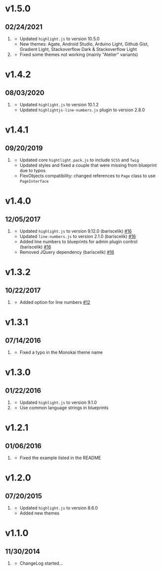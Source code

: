 # v1.5.0
## 02/24/2021

1. [](#improved)
    * Updated `highlight.js` to version 10.5.0
    * New themes: Agate, Android Studio, Arduino Light, Github Gist, Gradient Light, Stackoverflow Dark & Stackoverflow Light
1. [](#bugfix)
    * Fixed some themes not working (mainly "Atelier" variants)

# v1.4.2
## 08/03/2020

1. [](#improved)
    * Updated `highlight.js` to version 10.1.2
    * Updated `highlightjs-line-numbers.js` plugin to version 2.8.0

# v1.4.1
## 09/20/2019

1. [](#improved)
    * Updated core `hightlight.pack.js` to include `SCSS` and `Twig`
    * Updated styles and fixed a couple that were missing from blueprint due to typos
    * FlexObjects compatibility: changed references to `Page` class to use `PageInterface`

# v1.4.0
## 12/05/2017

1. [](#new)
    * Updated `highlight.js` to version 9.12.0 (bariscelik) [#16](https://github.com/getgrav/grav-plugin-highlight/pull/16)
    * Updated `line-numbers.js` to version 2.1.0 (bariscelik) [#16](https://github.com/getgrav/grav-plugin-highlight/pull/16)
    * Added line numbers to blueprints for admin plugin control (bariscelik) [#16](https://github.com/getgrav/grav-plugin-highlight/pull/16)
    * Removed JQuery dependency (bariscelik) [#16](https://github.com/getgrav/grav-plugin-highlight/pull/16)

# v1.3.2
## 10/22/2017

1. [](#new)
    * Added option for line numbers [#12](https://github.com/getgrav/grav-plugin-highlight/pull/12)

# v1.3.1
## 07/14/2016

1. [](#bugfix)
    * Fixed a typo in the Monokai theme name

# v1.3.0
## 01/22/2016

1. [](#new)
    * Updated `highlight.js` to version 9.1.0
1. [](#improved)
    * Use common language strings in blueprints

# v1.2.1
## 01/06/2016

1. [](#bugfix)
    * Fixed the example listed in the README

# v1.2.0
## 07/20/2015

1. [](#new)
    * Updated `highlight.js` to version 8.6.0
    * Added new themes

# v1.1.0
## 11/30/2014

1. [](#new)
    * ChangeLog started...
